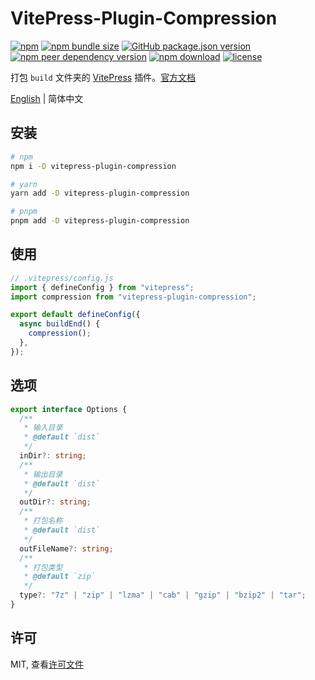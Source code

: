 # VitePress-Plugin-Compression

[![npm](https://img.shields.io/npm/v/vitepress-plugin-compression.svg?style=flat-square)](https://www.npmjs.com/package/vitepress-plugin-compression)
[![npm bundle size](https://img.shields.io/bundlephobia/minzip/vitepress-plugin-compression?style=flat-square)](https://bundlephobia.com/package/vitepress-plugin-compression@latest)
[![GitHub package.json version](https://img.shields.io/github/package-json/v/manchan4869/vitepress-plugin-compression?style=flat-square)](https://github.com/manchan4869/vitepress-plugin-compression/blob/main/package.json)
[![npm peer dependency version](https://img.shields.io/npm/dependency-version/vitepress-plugin-compression/peer/vitepress?style=flat-square)](https://github.com/vuejs/vitepress)
[![npm download](https://img.shields.io/npm/dm/vitepress-plugin-compression?style=flat-square)](https://www.npmjs.com/package/vitepress-plugin-compression)
[![license](https://img.shields.io/npm/l/vitepress-plugin-compression?style=flat-square)](https://github.com/manchan4869/vitepress-plugin-compression/blob/main/LICENSE)

打包 `build` 文件夹的 [VitePress](https://github.com/vuejs/vitepress) 插件。[官方文档](https://vitepress-plugin-compression.manchan.top/zh-cn/)

[English](https://github.com/manchan4869/vitepress-plugin-compression#readme) | 简体中文

## 安装

```bash
# npm
npm i -D vitepress-plugin-compression

# yarn
yarn add -D vitepress-plugin-compression

# pnpm
pnpm add -D vitepress-plugin-compression
```

## 使用

```ts
// .vitepress/config.js
import { defineConfig } from "vitepress";
import compression from "vitepress-plugin-compression";

export default defineConfig({
  async buildEnd() {
    compression();
  },
});
```

## 选项

```ts
export interface Options {
  /**
   * 输入目录
   * @default `dist`
   */
  inDir?: string;
  /**
   * 输出目录
   * @default `dist`
   */
  outDir?: string;
  /**
   * 打包名称
   * @default `dist`
   */
  outFileName?: string;
  /**
   * 打包类型
   * @default `zip`
   */
  type?: "7z" | "zip" | "lzma" | "cab" | "gzip" | "bzip2" | "tar";
}
```

## 许可

MIT, 查看[许可文件](./LICENSE)
